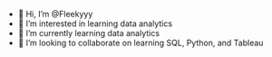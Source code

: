 - 👋 Hi, I’m @Fleekyyy
- 👀 I’m interested in learning data analytics
- 🌱 I’m currently learning data analytics
- 💞️ I’m looking to collaborate on learning SQL, Python, and Tableau

<!---
Fleekyyy/Fleekyyy is a ✨ special ✨ repository because its `README.md` (this file) appears on your GitHub profile.
You can click the Preview link to take a look at your changes.
--->
